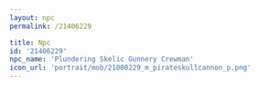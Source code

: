 ```yaml
---
layout: npc
permalink: /21406229

title: Npc
id: '21406229'
npc_name: 'Plundering Skelic Gunnery Crewman'
icon_url: 'portrait/mob/21000229_m_pirateskullcannon_p.png'
---
```

